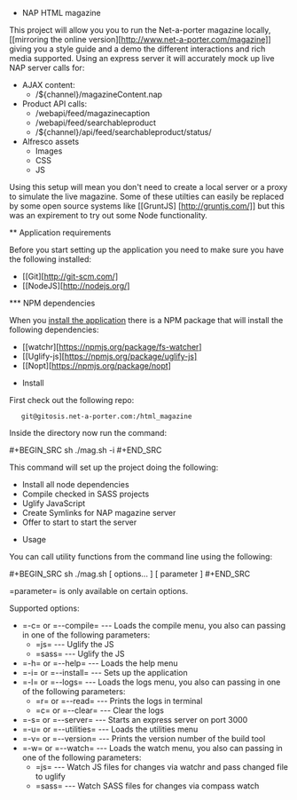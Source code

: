 * NAP HTML magazine

This project will allow you you to run the Net-a-porter magazine locally, [[mirroring the online version][http://www.net-a-porter.com/magazine]] giving you a style guide and a demo the different interactions and rich media supported. Using an express server it will accurately mock up live NAP server calls for:
- AJAX content: 
	- /${channel}/magazineContent.nap
- Product API calls: 
	- /webapi/feed/magazinecaption
	- /webapi/feed/searchableproduct
	- /${channel}/api/feed/searchableproduct/status/
- Alfresco assets
	- Images
	- CSS
	- JS

Using this setup will mean you don't need to create a local server or a proxy to simulate the live magazine. Some of these utilties can easily be replaced by some open source systems like [[GruntJS] [http://gruntjs.com/]] but this was an expirement to try out some Node functionality.

** Application requirements

Before you start setting up the application you need to make sure you have the following installed:
- [[Git][http://git-scm.com/]
- [[NodeJS][http://nodejs.org/]

*** NPM dependencies

When you [install the application](#install) there is a NPM package that will install the following dependencies:
- [[watchr][https://npmjs.org/package/fs-watcher]
- [[Uglify-js][https://npmjs.org/package/uglify-js]
- [[Nopt][https://npmjs.org/package/nopt]

* <a id="install"></a>Install

First check out the following repo:

```
   git@gitosis.net-a-porter.com:/html_magazine
```

Inside the directory now run the command:

#+BEGIN_SRC sh
./mag.sh -i
#+END_SRC

This command will set up the project doing the following:
- Install all node dependencies
- Compile checked in SASS projects
- Uglify JavaScript
- Create Symlinks for NAP magazine server
- Offer to start to start the server

* Usage

You can call utility functions from the command line using the following:

#+BEGIN_SRC sh
./mag.sh [ options... ] [ parameter ]
#+END_SRC

=parameter= is only available on certain options.

Supported options:

- =-c= or =--compile= --- Loads the compile menu, you also can passing in one of the following parameters:
	- =js= --- Uglify the JS
	- =sass= --- Uglify the JS
- =-h= or =--help= --- Loads the help menu
- =-i= or =--install= --- Sets up the application
- =-l= or =--logs= --- Loads the logs menu, you also can passing in one of the following parameters:
	- =r= or =--read= --- Prints the logs in terminal
	- =c= or =--clear= --- Clear the logs
- =-s= or =--server= --- Starts an express server on port 3000
- =-u= or =--utilities= --- Loads the utilities menu
- =-v= or =--version= --- Prints the version number of the build tool
- =-w= or =--watch= --- Loads the watch menu, you also can passing in one of the following parameters:
	- =js= --- Watch JS files for changes via watchr and pass changed file to uglify
	- =sass= --- Watch SASS files for changes via compass watch
